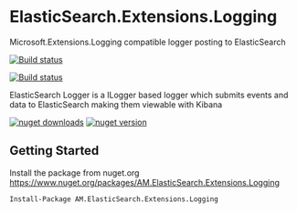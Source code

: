 # ElasticSearch.Extensions.Logging
Microsoft.Extensions.Logging compatible logger posting to ElasticSearch

[![Build status](https://ci.appveyor.com/api/projects/status/4xbcyrkxq39vwt5l?svg=true)](https://ci.appveyor.com/project/amccool/elasticsearch-extensions-logging)


[![Build status](https://ci.appveyor.com/api/projects/status/4xbcyrkxq39vwt5l/branch/master?svg=true)](https://ci.appveyor.com/project/amccool/elasticsearch-extensions-logging/branch/master)


ElasticSearch Logger is a ILogger based logger which submits events and data to ElasticSearch making them viewable with Kibana


[![nuget downloads](https://img.shields.io/nuget/dt/AM.ElasticSearch.Extensions.Logging.svg)](https://www.nuget.org/packages/AM.ElasticSearch.Extensions.Logging/)
[![nuget version](https://img.shields.io/nuget/v/AM.ElasticSearch.Extensions.Logging.svg)](https://www.nuget.org/packages/AM.ElasticSearch.Extensions.Logging/)


## Getting Started

Install the package from nuget.org https://www.nuget.org/packages/AM.ElasticSearch.Extensions.Logging

```ps
Install-Package AM.ElasticSearch.Extensions.Logging
```
